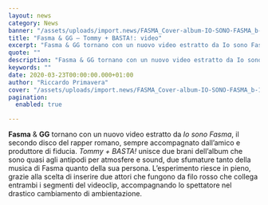 ```yaml
---
layout: news
category: News
banner: "/assets/uploads/import.news/FASMA_Cover-album-IO-SONO-FASMA_b-1024x1024.jpg"
title: "Fasma & GG – Tommy + BASTA!: video"
excerpt: "Fasma & GG tornano con un nuovo video estratto da Io sono Fasma, il secondo disco del rapper romano, sempre accompagnato dall’amico e produttore di fiducia. Tommy + BASTA! unisce due brani dell’album che sono quasi agli antipodi per atmosfere e sound, due sfumature tanto della musica di Fasma quanto della sua persona. L’esperimento riesce [&hellip"
quote: ""
description: "Fasma & GG tornano con un nuovo video estratto da Io sono Fasma, il secondo disco del rapper romano, sempre accompagnato dall’amico e produttore di fiducia. Tommy + BASTA! unisce due brani dell’album che sono quasi agli antipodi per atmosfere e sound, due sfumature tanto della musica di Fasma quanto della sua persona. L’esperimento riesce [&hellip"
keywords: ""
date: 2020-03-23T00:00:00.000+01:00
author: "Riccardo Primavera"
cover: "/assets/uploads/import.news/FASMA_Cover-album-IO-SONO-FASMA_b-1024x1024.jpg"
pagination:
  enabled: true

---
```


**Fasma** & **GG** tornano con un nuovo video estratto da _Io sono Fasma_, il secondo disco del rapper romano, sempre accompagnato dall’amico e produttore di fiducia. _Tommy + BASTA!_ unisce due brani dell’album che sono quasi agli antipodi per atmosfere e sound, due sfumature tanto della musica di Fasma quanto della sua persona. L’esperimento riesce in pieno, grazie alla scelta di inserire due attori che fungono da filo rosso che collega entrambi i segmenti del videoclip, accompagnando lo spettatore nel drastico cambiamento di ambientazione.